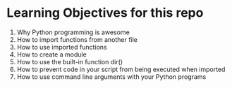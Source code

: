 # Learning Objectives for this repo 

1. Why Python programming is awesome
2. How to import functions from another file
3. How to use imported functions
4. How to create a module
5. How to use the built-in function dir()
6. How to prevent code in your script from being executed when imported
7. How to use command line arguments with your Python programs
